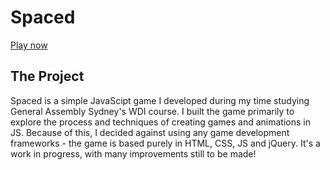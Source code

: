 # Spaced

[Play now](http://twosmalltrees.github.io/spaced)

## The Project

Spaced is a simple JavaScipt game I developed during my time studying General Assembly Sydney's WDI course. I built the game primarily to explore the process and techniques of creating games and animations in JS. Because of this, I decided against using any game development frameworks - the game is based purely in HTML, CSS, JS and jQuery. It's a work in progress, with many improvements still to be made!
